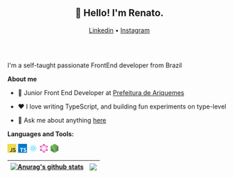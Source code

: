 <h2 align="center">👋 Hello! I'm Renato.</h2>
<p align="center">
  <a href="https://www.linkedin.com/in/renatodaltiba/">Linkedin</a> •
  <a href="https://www.instagram.com/renatodaltiba/">Instagram</a>
</p>
<br />

<br />

I'm a self-taught passionate FrontEnd developer from Brazil

**About me**

- 💼 Junior Front End Developer at [Prefeitura de Ariquemes](ariquemes.ro.gov.br)

- ❤️ I love writing TypeScript, and building fun experiments on type-level

- 💬 Ask me about anything [here](https://github.com/renatodaltiba/renatodaltiba/issues)

**Languages and Tools:**

<code><img height="20" src="https://raw.githubusercontent.com/github/explore/80688e429a7d4ef2fca1e82350fe8e3517d3494d/topics/javascript/javascript.png"></code>
<code><img height="20" src="https://raw.githubusercontent.com/github/explore/80688e429a7d4ef2fca1e82350fe8e3517d3494d/topics/typescript/typescript.png"></code>
<code><img height="20" src="https://raw.githubusercontent.com/github/explore/80688e429a7d4ef2fca1e82350fe8e3517d3494d/topics/react/react.png"></code>
<code><img height="20" src="https://raw.githubusercontent.com/github/explore/5c058a388828bb5fde0bcafd4bc867b5bb3f26f3/topics/graphql/graphql.png"></code>
<code><img height="20" src="https://raw.githubusercontent.com/github/explore/80688e429a7d4ef2fca1e82350fe8e3517d3494d/topics/nodejs/nodejs.png"></code>

| <a href="https://github-readme-stats.vercel.app/api?username=renatodaltiba"><img align="center" src="https://github-readme-stats.vercel.app/api?username=renatodaltiba&show_icons=true&include_all_commits=true&theme=buefy&hide_border=true" alt="Anurag's github stats" /></a> | <a href="https://github-readme-stats.vercel.app/api?username=renatodaltiba"><img align="center" src="https://github-readme-stats.vercel.app/api/top-langs/?username=renatodaltiba&layout=compact&theme=buefy&hide_border=true" /></a> |
| ------------------------------------------------------------------------------------------------------------------------------------------------------------------------------------------------------------------------------------------------------------------- | ------------------------------------------------------------------------------------------------------------------------------------------------------------------------------------------------------------------------ |

<br />
<br />

